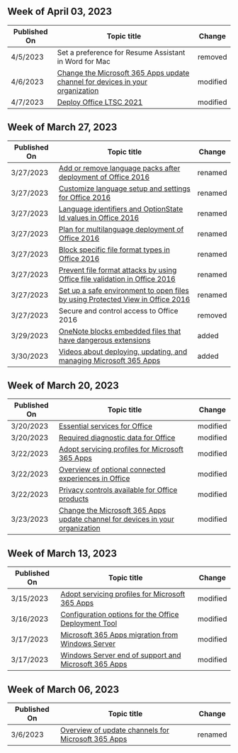 <!-- This file is generated automatically each week. Changes made to this file will be overwritten.-->



## Week of April 03, 2023


| Published On |Topic title | Change |
|------|------------|--------|
| 4/5/2023 | Set a preference for Resume Assistant in Word for Mac | removed |
| 4/6/2023 | [Change the Microsoft 365 Apps update channel for devices in your organization](/DeployOffice/updates/change-update-channels) | modified |
| 4/7/2023 | [Deploy Office LTSC 2021](/DeployOffice/ltsc2021/deploy) | modified |


## Week of March 27, 2023


| Published On |Topic title | Change |
|------|------------|--------|
| 3/27/2023 | [Add or remove language packs after deployment of Office 2016](/DeployOffice/office2016/language/add-remove-language-packs) | renamed |
| 3/27/2023 | [Customize language setup and settings for Office 2016](/DeployOffice/office2016/language/customize-language-setup-settings) | renamed |
| 3/27/2023 | [Language identifiers and OptionState Id values in Office 2016](/DeployOffice/office2016/language/language-identifiers-optionstate-id-values) | renamed |
| 3/27/2023 | [Plan for multilanguage deployment of Office 2016](/DeployOffice/office2016/language/plan-multilanguage-deployment) | renamed |
| 3/27/2023 | [Block specific file format types in Office 2016](/DeployOffice/office2016/security/block-specific-file-format-types) | renamed |
| 3/27/2023 | [Prevent file format attacks by using Office file validation in Office 2016](/DeployOffice/office2016/security/prevent-file-format-attacks-using-file-validation) | renamed |
| 3/27/2023 | [Set up a safe environment to open files by using Protected View in Office 2016](/DeployOffice/office2016/security/protected-view) | renamed |
| 3/27/2023 | Secure and control access to Office 2016 | removed |
| 3/29/2023 | [OneNote blocks embedded files that have dangerous extensions](/DeployOffice/security/onenote-extension-block) | added |
| 3/30/2023 | [Videos about deploying, updating, and managing Microsoft 365 Apps](/DeployOffice/videos) | added |


## Week of March 20, 2023


| Published On |Topic title | Change |
|------|------------|--------|
| 3/20/2023 | [Essential services for Office](/DeployOffice/privacy/essential-services) | modified |
| 3/20/2023 | [Required diagnostic data for Office](/DeployOffice/privacy/required-diagnostic-data) | modified |
| 3/22/2023 | [Adopt servicing profiles for Microsoft 365 Apps](/DeployOffice/fieldnotes/adopt-servicing-profiles) | modified |
| 3/22/2023 | [Overview of optional connected experiences in Office](/DeployOffice/privacy/optional-connected-experiences) | modified |
| 3/22/2023 | [Privacy controls available for Office products](/DeployOffice/privacy/products-versions-privacy-controls) | modified |
| 3/23/2023 | [Change the Microsoft 365 Apps update channel for devices in your organization](/DeployOffice/updates/change-update-channels) | modified |


## Week of March 13, 2023


| Published On |Topic title | Change |
|------|------------|--------|
| 3/15/2023 | [Adopt servicing profiles for Microsoft 365 Apps](/DeployOffice/fieldnotes/adopt-servicing-profiles) | modified |
| 3/16/2023 | [Configuration options for the Office Deployment Tool](/DeployOffice/office-deployment-tool-configuration-options) | modified |
| 3/17/2023 | [Microsoft 365 Apps migration from Windows Server ](/DeployOffice/endofsupport/windows-server-migration) | modified |
| 3/17/2023 | [Windows Server end of support and Microsoft 365 Apps](/DeployOffice/endofsupport/windows-server-support) | modified |


## Week of March 06, 2023


| Published On |Topic title | Change |
|------|------------|--------|
| 3/6/2023 | [Overview of update channels for Microsoft 365 Apps](/DeployOffice/updates/overview-update-channels) | renamed |
